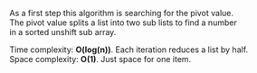 As a first step this algorithm is searching for the pivot value.  
The pivot value splits a list into two sub lists to find a number  
in a sorted unshift sub array.

Time complexity: **O(log(n))**. Each iteration reduces a list by half.    
Space complexity: **O(1)**. Just space for one item.